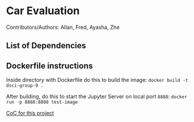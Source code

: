 
# Car Evaluation

Contributors/Authors: Allan, Fred, Ayasha, Zhe


## List of Dependencies



## Dockerfile instructions

Inside directory with Dockerfile do this to build the image:
`docker build -t dsci-group-9 .`

After building, do this to start the Jupyter Server on local port `8888`:
`docker run -p 8888:8888 test-image`


[CoC for this project](CODE_OF_CONDUCT.md)
